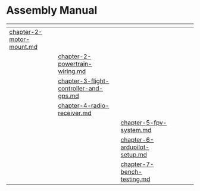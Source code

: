 # Assembly Manual



<table data-view="cards"><thead><tr><th data-type="content-ref"></th><th data-type="content-ref"></th><th data-type="content-ref"></th><th data-hidden></th><th data-hidden></th><th data-hidden></th><th data-hidden data-type="files"></th></tr></thead><tbody><tr><td><a href="chapter-2-motor-mount.md">chapter-2-motor-mount.md</a></td><td></td><td></td><td></td><td></td><td></td><td></td></tr><tr><td></td><td><a href="chapter-2-powertrain-wiring.md">chapter-2-powertrain-wiring.md</a></td><td></td><td></td><td></td><td></td><td></td></tr><tr><td></td><td><a href="chapter-3-flight-controller-and-gps.md">chapter-3-flight-controller-and-gps.md</a></td><td></td><td></td><td></td><td></td><td></td></tr><tr><td></td><td><a href="chapter-4-radio-receiver.md">chapter-4-radio-receiver.md</a></td><td></td><td></td><td></td><td></td><td></td></tr><tr><td></td><td></td><td><a href="chapter-5-fpv-system.md">chapter-5-fpv-system.md</a></td><td></td><td></td><td></td><td></td></tr><tr><td></td><td></td><td><a href="chapter-6-ardupilot-setup.md">chapter-6-ardupilot-setup.md</a></td><td></td><td></td><td></td><td></td></tr><tr><td></td><td></td><td><a href="chapter-7-bench-testing.md">chapter-7-bench-testing.md</a></td><td></td><td></td><td></td><td></td></tr></tbody></table>

##
